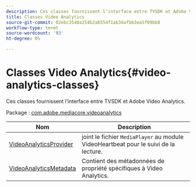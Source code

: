 ```yaml
---
description: Ces classes fournissent l’interface entre TVSDK et Adobe Video Analytics.
title: Classes Video Analytics
source-git-commit: 02ebc3548a254b2a6554f1ab34afbb3ea5f09bb8
workflow-type: tm+mt
source-wordcount: '93'
ht-degree: 0%

---
```


# Classes Video Analytics{#video-analytics-classes}

Ces classes fournissent l’interface entre TVSDK et Adobe Video Analytics.

Package : [com.adobe.mediacore.videoanalytics](https://help.adobe.com/en_US/primetime/api/psdk/asdoc-dhls_1.4/com/adobe/mediacore/videoanalytics/package-detail.html)

| Nom | Description |
|---|---|
| [VideoAnalyticsProvider](https://help.adobe.com/en_US/primetime/api/psdk/asdoc-dhls_1.4/com/adobe/mediacore/videoanalytics/VideoAnalyticsProvider.html) | joint le fichier `MediaPlayer` au module VideoHeartbeat pour le suivi de la lecture. |
| [VideoAnalyticsMetadata](https://help.adobe.com/en_US/primetime/api/psdk/asdoc-dhls_1.4/com/adobe/mediacore/videoanalytics/VideoAnalyticsMetadata.html) | Contient des métadonnées de propriété spécifiques à Video Analytics. |

